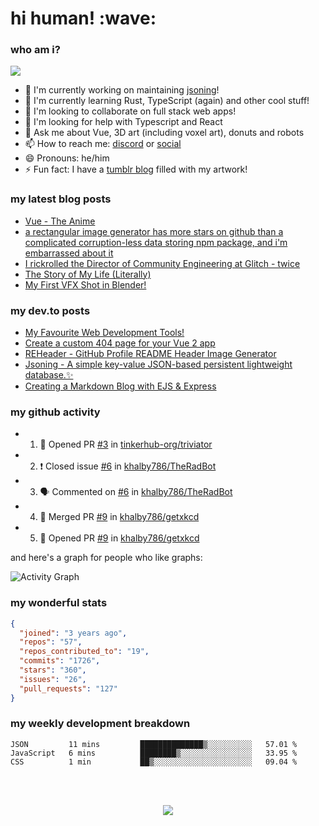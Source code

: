 
<h1>hi human! :wave:</h1>

<h3>who am i?</h3>

<img src="https://raw.githubusercontent.com/khalby786/khalby786/master/GitHub%20header.png">

 - 🔭 I'm currently working on maintaining [jsoning](https://github.com/khalby786/jsoning)!
 - 🌱 I'm currently learning Rust, TypeScript (again) and other cool stuff!
 - 👯 I'm looking to collaborate on full stack web apps!
 - 🤔 I'm looking for help with Typescript and React
 - 💬 Ask me about Vue, 3D art (including voxel art), donuts and robots
 - 📫 How to reach me: [discord](https://discord.bio/p/khalby786) or [social](#social)
 - 😄 Pronouns: he/him
 - ⚡ Fun fact: I have a [tumblr blog](https://art.khaleelgibran.com) filled with my artwork!

<h3>my latest blog posts</h3>

<!--START_SECTION:feed-->
* [Vue - The Anime](https:&#x2F;&#x2F;blog.khaleelgibran.com&#x2F;posts&#x2F;vue-the-anime&#x2F;)
* [a rectangular image generator has more stars on github than a complicated corruption-less data storing npm package, and i&#39;m embarrassed about it](https:&#x2F;&#x2F;blog.khaleelgibran.com&#x2F;posts&#x2F;reheader-has-more-stars-than-jsoning&#x2F;)
* [I rickrolled the Director of Community Engineering at Glitch - twice](https:&#x2F;&#x2F;blog.khaleelgibran.com&#x2F;posts&#x2F;i-rickrolled-jenn-schiffer&#x2F;)
* [The Story of My Life (Literally)](https:&#x2F;&#x2F;blog.khaleelgibran.com&#x2F;posts&#x2F;the-story-of-my-life&#x2F;)
* [My First VFX Shot in Blender!](https:&#x2F;&#x2F;blog.khaleelgibran.com&#x2F;posts&#x2F;my-first-vfx-shot-blender&#x2F;)
<!--END_SECTION:feed-->

<h3>my dev.to posts</h3>

<!-- BLOG-POST-LIST:START -->
- [My Favourite Web Development Tools!](https://dev.to/khalby786/my-favourite-web-development-tools-16af)
- [Create a custom 404 page for your Vue 2 app](https://dev.to/khalby786/create-a-custom-404-page-for-your-vue-app-1d0a)
- [REHeader - GitHub Profile README Header Image Generator](https://dev.to/khalby786/reheader-github-profile-readme-header-image-generator-45pe)
- [Jsoning - A simple key-value JSON-based persistent lightweight database.✨](https://dev.to/khalby786/jsoning-a-simple-key-value-json-based-persistent-lightweight-database-51c0)
- [Creating a Markdown Blog with EJS &amp; Express](https://dev.to/khalby786/creating-a-markdown-blog-with-ejs-express-j40)
<!-- BLOG-POST-LIST:END -->

<h3>my github activity</h3>

<!--START_SECTION:activity-->
- 1. 💪 Opened PR [#3](https://github.com//tinkerhub-org/triviator/pull/3) in [tinkerhub-org/triviator](https://github.com//tinkerhub-org/triviator)
- 2. ❗️ Closed issue [#6](https://github.com//khalby786/TheRadBot/issues/6) in [khalby786/TheRadBot](https://github.com//khalby786/TheRadBot)
- 3. 🗣 Commented on [#6](https://github.com//khalby786/TheRadBot/issues/6) in [khalby786/TheRadBot](https://github.com//khalby786/TheRadBot)
- 4. 🎉 Merged PR [#9](https://github.com//khalby786/getxkcd/pull/9) in [khalby786/getxkcd](https://github.com//khalby786/getxkcd)
- 5. 💪 Opened PR [#9](https://github.com//khalby786/getxkcd/pull/9) in [khalby786/getxkcd](https://github.com//khalby786/getxkcd)
<!--END_SECTION:activity-->

and here's a graph for people who like graphs: 

![Activity Graph](https://activity-graph.herokuapp.com/graph?username=khalby786&theme=github)

<h3>my wonderful stats</h3>

```json
{
  "joined": "3 years ago",
  "repos": "57",
  "repos_contributed_to": "19",
  "commits": "1726",
  "stars": "360",
  "issues": "26",
  "pull_requests": "127"
}
```

<h3>my weekly development breakdown</h3>

<!--START_SECTION:waka-->

```text
JSON         11 mins         ██████████████▒░░░░░░░░░░   57.01 %
JavaScript   6 mins          ████████▒░░░░░░░░░░░░░░░░   33.95 %
CSS          1 min           ██▒░░░░░░░░░░░░░░░░░░░░░░   09.04 %
```

<!--END_SECTION:waka-->

<br><br>

<div align="center">
  <img src="https://github-profile-trophy.vercel.app/?username=khalby786&column=7&theme=onedark" />
</div>

